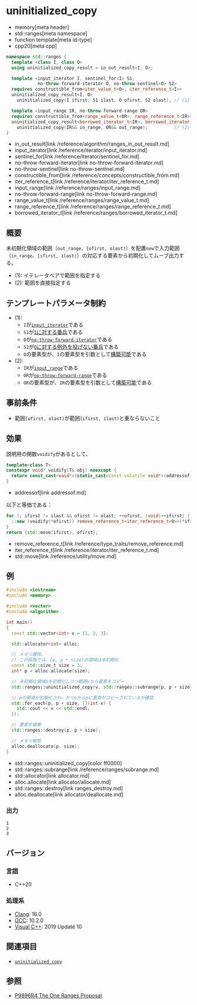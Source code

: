 # uninitialized_copy
* memory[meta header]
* std::ranges[meta namespace]
* function template[meta id-type]
* cpp20[meta cpp]

```cpp
namespace std::ranges {
  template <class I, class O>
  using uninitialized_copy_result = in_out_result<I, O>;

  template <input_iterator I, sentinel_for<I> S1,
            no-throw-forward-iterator O, no-throw-sentinel<O> S2>
  requires constructible_from<iter_value_t<O>, iter_reference_t<I>>
  uninitialized_copy_result<I, O>
    uninitialized_copy(I ifirst, S1 ilast, O ofirst, S2 olast); // (1) C++20

  template <input_range IR, no-throw-forward-range OR>
  requires constructible_from<range_value_t<OR>, range_reference_t<IR>>
  uninitialized_copy_result<borrowed_iterator_t<IR>, borrowed_iterator_t<OR>>
    uninitialized_copy(IR&& in_range, OR&& out_range);          // (2) C++20
}
```
* in_out_result[link /reference/algorithm/ranges_in_out_result.md]
* input_iterator[link /reference/iterator/input_iterator.md]
* sentinel_for[link /reference/iterator/sentinel_for.md]
* no-throw-forward-iterator[link no-throw-forward-iterator.md]
* no-throw-sentinel[link no-throw-sentinel.md]
* constructible_from[link /reference/concepts/constructible_from.md]
* iter_reference_t[link /reference/iterator/iter_reference_t.md]
* input_range[link /reference/ranges/input_range.md]
* no-throw-forward-range[link no-throw-forward-range.md]
* range_value_t[link /reference/ranges/range_value_t.md]
* range_reference_t[link /reference/ranges/range_reference_t.md]
* borrowed_iterator_t[link /reference/ranges/borrowed_iterator_t.md]

## 概要
未初期化領域の範囲（`out_range`、`[ofirst, olast)`）を配置`new`で入力範囲（`in_range`、`[ifirst, ilast)`）の対応する要素から初期化してムーブ出力する。

- (1): イテレータペアで範囲を指定する
- (2): 範囲を直接指定する


## テンプレートパラメータ制約
- (1):
    - `I`が[`input_iterator`](/reference/iterator/input_iterator.md)である
    - `S1`が[`I`に対する番兵](/reference/iterator/sentinel_for.md)である
    - `O`が[`no-throw-forward-iterator`](no-throw-forward-iterator.md)である
    - `S2`が[`O`に対する例外を投げない番兵](no-throw-sentinel.md)である
    - `O`の要素型が、`I`の要素型を引数として[構築可能](/reference/concepts/constructible_from.md)である
- (2):
    - `IR`が[`input_range`](/reference/ranges/input_range.md)である
    - `OR`が[`no-throw-forward-range`](no-throw-forward-range.md)である
    - `OR`の要素型が、`IR`の要素型を引数として[構築可能](/reference/concepts/constructible_from.md)である


## 事前条件

- 範囲`[ofirst, olast)`が範囲`[ifirst, ilast)`と重ならないこと


## 効果
説明用の関数`voidify`があるとして、

```cpp
template<class T>
constexpr void* voidify(T& obj) noexcept {
  return const_cast<void*>(static_cast<const volatile void*>(addressof(obj)));
}
```
* addressof[link addressof.md]


以下と等価である：

```cpp
for (; ifirst != ilast && ofirst != olast; ++ofirst, (void)++ifirst) {
  ::new (voidify(*ofirst)) remove_reference_t<iter_reference_t<O>>(*ifirst);
}
return {std::move(ifirst), ofirst};
```
* remove_reference_t[link /reference/type_traits/remove_reference.md]
* iter_reference_t[link /reference/iterator/iter_reference_t.md]
* std::move[link /reference/utility/move.md]


## 例
```cpp example
#include <iostream>
#include <memory>

#include <vector>
#include <algorithm>

int main()
{
  const std::vector<int> v = {1, 2, 3};

  std::allocator<int> alloc;

  // メモリ確保。
  // この段階では、[p, p + size)の領域は未初期化
  const std::size_t size = 3;
  int* p = alloc.allocate(size);

  // 未初期化領域pを初期化しつつ範囲vから要素をコピー
  std::ranges::uninitialized_copy(v, std::ranges::subrange{p, p + size});

  // pの領域が初期化され、かつvからpに要素がコピーされているか確認
  std::for_each(p, p + size, [](int x) {
    std::cout << x << std::endl;
  });

  // 要素を破棄
  std::ranges::destroy(p, p + size);

  // メモリ解放
  alloc.deallocate(p, size);
}
```
* std::ranges::uninitialized_copy[color ff0000]
* std::ranges::subrange[link /reference/ranges/subrange.md]
* std::allocator[link allocator.md]
* alloc.allocate[link allocator/allocate.md]
* std::ranges::destroy[link ranges_destroy.md]
* alloc.deallocate[link allocator/deallocate.md]

### 出力
```
1
2
3
```


## バージョン
### 言語
- C++20

### 処理系
- [Clang](/implementation.md#clang): 16.0
- [GCC](/implementation.md#gcc): 10.2.0
- [Visual C++](/implementation.md#visual_cpp): 2019 Update 10


## 関連項目
- [`uninitialized_copy`](uninitialized_copy.md)

## 参照
- [P9896R4 The One Ranges Proposal](https://www.open-std.org/jtc1/sc22/wg21/docs/papers/2018/p0896r4.pdf)
